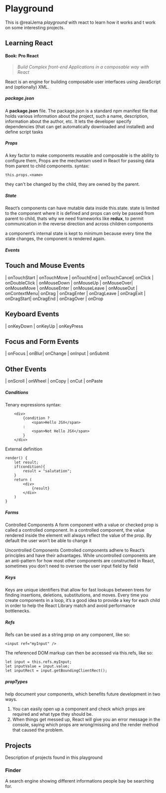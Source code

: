 # Playground

This is @realJema *playground* with react to learn how it works and t work on some interesting projects. 


## Learning React 
#### Book: Pro React 
> *Build Complex front-end Applications in a composable way with React*

React is an engine for building composable user interfaces using JavaScript and (optionally) XML.


##### package.json
A **package.json** file. The package.json is a standard npm manifest file
that holds various information about the project, such a name, description,
information about the author, etc. It lets the developer specify dependencies
(that can get automatically downloaded and installed) and define script tasks

##### Props
A key factor to make components reusable and composable is the ability to configure them, Props are the mechanism used in React for passing data from parent to child components.
syntax:   
```
this.props.<name>
```

they can't be changed by the child, they are owned by the parent. 

##### State
React’s components can have mutable data inside this.state.
state is limited to the component where it is defined and props can only be passed from parent to child, thats why we need frameworks like **redux**, to permit communication in the reverse direction and across children components 

 a component’s internal state is kept to minimum because every time the state changes, the
component is rendered again.

##### Events 
Touch and Mouse Events
----------------------------------------------------------

| onTouchStart | onTouchMove | onTouchEnd | onTouchCancel| onClick | onDoubleClick | onMouseDown | onMouseUp | onMouseOver| onMouseMove | onMouseEnter | onMouseLeave | onMouseOut | onContextMenu| onDrag | onDragEnter | onDragLeave | onDragExit | onDragStart| onDragEnd | onDragOver | onDrop

Keyboard Events
-------------------------------------------------------------

| onKeyDown | onKeyUp | onKeyPress

Focus and Form Events
-------------------------------------------------------------

| onFocus | onBlur| onChange | onInput | onSubmit

Other Events
----------------------------------------------------------

| onScroll | onWheel | onCopy | onCut | onPaste

##### Conditions 
Tenary expressions 
syntax: 
```
    <div>
        {condition ?
            <span>Hello JSX</span>
        : 
            <span>Not Hello JSX</span>
        }
    </div>
```
External definition 
```
render() {
    let result;
    if(condition){
        result = "salutation";
    }
    return (
        <div>
            {result}
        </div>
    )
}
```

##### Forms 
Controlled Components 
A form component with a value or checked prop is called a controlled component. In a controlled component, the value rendered inside the element will always reflect the value of the prop. By default the user won’t be able to change it

Uncontrolled Components
Controlled components adhere to React’s principles and have their advantages. While uncontrolled components are an anti-pattern for how most other components are constructed in React, sometimes you don’t need to oversee the user input field by field

##### Keys
 Keys are unique identifiers that allow for fast lookups
between trees for finding insertions, deletions, substitutions, and moves. Every time you create components
in a loop, it’s a good idea to provide a key for each child in order to help the React Library match and avoid
performance bottlenecks.

##### Refs 
Refs can be used as a string prop on any component, like so:
```
<input ref="myInput" />
```
The referenced DOM markup can then be accessed via this.refs, like so:
```
let input = this.refs.myInput;
let inputValue = input.value;
let inputRect = input.getBoundingClientRect();
```
##### propTypes 
help document your components, which benefits future development in two ways.
1. You can easily open up a component and check which props are required and what type they should be.
2. When things get messed up, React will give you an error message in the console, saying which props are wrong/missing and the render method that caused the problem.


## Projects 
Description of projects found in this playground 


### Finder 
A search engine showing different informations people bay be searching for. 

